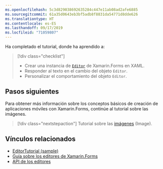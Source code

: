 ```yaml
---
ms.openlocfilehash: 5c3d829038692635284c447e11ab08ad2afe6885
ms.sourcegitcommit: 61a35d0643eb3bf5adb8f8831da54771d8dde626
ms.translationtype: HT
ms.contentlocale: es-ES
ms.lasthandoff: 09/17/2019
ms.locfileid: "71059807"
---
```

Ha completado el tutorial, donde ha aprendido a:

> [!div class="checklist"]
>
> - Crear una instancia de [`Editor`](xref:Xamarin.Forms.Editor) de Xamarin.Forms en XAML.
> - Responder al texto en el cambio del objeto `Editor`.
> - Personalizar el comportamiento del objeto `Editor`.

## <a name="next-steps"></a>Pasos siguientes

Para obtener más información sobre los conceptos básicos de creación de aplicaciones móviles con Xamarin.Forms, continúe al tutorial sobre las imágenes.

> [!div class="nextstepaction"]
> Tutorial sobre las [imágenes](~/get-started/tutorials/image/index.yml) (Image).

## <a name="related-links"></a>Vínculos relacionados

- [EditorTutorial (sample)](https://docs.microsoft.com/samples/xamarin/xamarin-forms-samples/getstarted-tutorials-editortutorial/)
- [Guía sobre los editores de Xamarin.Forms](~/xamarin-forms/user-interface/text/editor.md)
- [API de los editores](xref:Xamarin.Forms.Editor)

